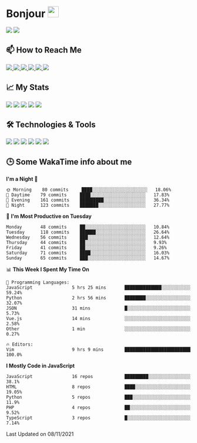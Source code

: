 # Bonjour <img src="https://raw.githubusercontent.com/MartinHeinz/MartinHeinz/master/wave.gif" width="30px">

<!--
Here are some ideas to get you started:

- 🔭 I’m currently working on ...
- 🌱 I’m currently learning ...
- 👯 I’m looking to collaborate on ...
- 🤔 I’m looking for help with ...
- 💬 Ask me about ...
- 📫 How to reach me: ...
- 😄 Pronouns: ...
- ⚡ Fun fact: ...
-->

<p>
  <img src="https://github-readme-stats.vercel.app/api?username=ravehunter05&count_private=true&show_icons=true&theme=graywhite&line_height=30&hide_border=true">
  <img src="https://github-readme-stats.vercel.app/api/top-langs/?username=ravehunter05&hide=html,css&theme=graywhite&hide_border=true">
</p>

## 📫 How to Reach Me

<p>
 <a href="https://RaveHunter05.github.io">
  <img src="https://img.shields.io/badge/ravehunter05-%23206A5D.svg?&style=for-the-badge&logo=jquery&logoColor=white" />
 </a>

 <a href="https://www.linkedin.com/in/paul-sotelo-rocha-68733687/">
  <img src="https://img.shields.io/badge/connect-%230077B5.svg?&style=for-the-badge&logo=linkedin&logoColor=white" />
 </a>

 <a href="https://join.skype.com/invite/viy3VgZfhRKv">
  <img src="https://img.shields.io/badge/chat-%2300AFF0.svg?&style=for-the-badge&logo=skype&logoColor=white" />
 </a>

 <a href="mailto:paulsotelo97@gmail.com">
  <img src="https://img.shields.io/badge/email-%23C14438.svg?&style=for-the-badge&logo=Gmail&logoColor=white" />
 </a>

 <a href="https://wa.me/50577312543">
  <img src="https://img.shields.io/badge/Whatsapp-%2300BFA5.svg?&style=for-the-badge&logo=Whatsapp&logoColor=white" />
 </a>
  
   <a href="https://telegram.me/RaveHunter05">
  <img src="https://img.shields.io/badge/Telegram-%23206A5D.svg?&style=for-the-badge&logo=Telegram&logoColor=white" />
 </a>
</p>

## 📈 My Stats

<p>
    <img src="https://badges.pufler.dev/visits/ravehunter05/ravehunter05?style=flat-square&color=green&logo=github">
    <img src="https://badges.pufler.dev/years/ravehunter05?style=flat-square&color=green&logo=github">
    <img src="https://badges.pufler.dev/repos/ravehunter05?style=flat-square&color=green&logo=github">
    <img src="https://badges.pufler.dev/gists/ravehunter05?style=flat-square&color=green&logo=github">
    <img src="https://badges.pufler.dev/commits/monthly/ravehunter05?style=flat-square&color=green&logo=github">
</p>

## 🛠️ Technologies & Tools

<p>

![](https://img.shields.io/badge/OS-Linux-informational?style=flat&logo=linux&logoColor=white&color=2bbc8a)
![](https://img.shields.io/badge/Code-Python-informational?style=flat&logo=python&logoColor=white&color=2bbc8a)
![](https://img.shields.io/badge/Code-JavaScript-informational?style=flat&logo=javascript&VdlogoColor=white&color=2bbc8a)
![](https://img.shields.io/badge/Code-React-informational?style=flat&logo=react&VdlogoColor=white&color=2bbc8a)
![](https://img.shields.io/badge/Code-Node.js-informational?style=flat&logo=node.js&VdlogoColor=white&color=2bbc8a)
![](https://img.shields.io/badge/Tools-Docker-informational?style=flat&logo=docker&VdlogoColor=white&color=2bbc8a)

</p>

## 🕒 Some WakaTime info about me

<!--START_SECTION:waka-->
**I'm a Night 🦉** 

```text
🌞 Morning    80 commits     ████░░░░░░░░░░░░░░░░░░░░░   18.06% 
🌆 Daytime    79 commits     ████░░░░░░░░░░░░░░░░░░░░░   17.83% 
🌃 Evening    161 commits    █████████░░░░░░░░░░░░░░░░   36.34% 
🌙 Night      123 commits    ███████░░░░░░░░░░░░░░░░░░   27.77%

```
📅 **I'm Most Productive on Tuesday** 

```text
Monday       48 commits     ██░░░░░░░░░░░░░░░░░░░░░░░   10.84% 
Tuesday      118 commits    ██████░░░░░░░░░░░░░░░░░░░   26.64% 
Wednesday    56 commits     ███░░░░░░░░░░░░░░░░░░░░░░   12.64% 
Thursday     44 commits     ██░░░░░░░░░░░░░░░░░░░░░░░   9.93% 
Friday       41 commits     ██░░░░░░░░░░░░░░░░░░░░░░░   9.26% 
Saturday     71 commits     ████░░░░░░░░░░░░░░░░░░░░░   16.03% 
Sunday       65 commits     ███░░░░░░░░░░░░░░░░░░░░░░   14.67%

```


📊 **This Week I Spent My Time On** 

```text
💬 Programming Languages: 
JavaScript               5 hrs 25 mins       ██████████████░░░░░░░░░░░   59.24% 
Python                   2 hrs 56 mins       ████████░░░░░░░░░░░░░░░░░   32.07% 
JSON                     31 mins             █░░░░░░░░░░░░░░░░░░░░░░░░   5.73% 
Vue.js                   14 mins             ░░░░░░░░░░░░░░░░░░░░░░░░░   2.58% 
Other                    1 min               ░░░░░░░░░░░░░░░░░░░░░░░░░   0.27%

🔥 Editors: 
Vim                      9 hrs 9 mins        █████████████████████████   100.0%

```

**I Mostly Code in JavaScript** 

```text
JavaScript               16 repos            █████████░░░░░░░░░░░░░░░░   38.1% 
HTML                     8 repos             ████░░░░░░░░░░░░░░░░░░░░░   19.05% 
Python                   5 repos             ███░░░░░░░░░░░░░░░░░░░░░░   11.9% 
PHP                      4 repos             ██░░░░░░░░░░░░░░░░░░░░░░░   9.52% 
TypeScript               3 repos             █░░░░░░░░░░░░░░░░░░░░░░░░   7.14%

```



 Last Updated on 08/11/2021
<!--END_SECTION:waka-->
